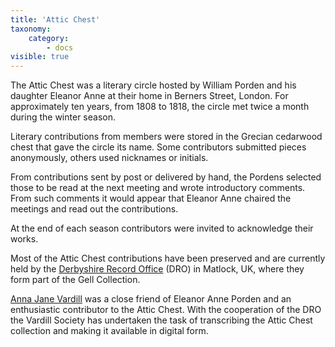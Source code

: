 ```yaml
---
title: 'Attic Chest'
taxonomy:
    category:
        - docs
visible: true
---
```


The Attic Chest was a literary circle hosted by William Porden and his daughter Eleanor Anne at their home in Berners Street, London. For approximately ten years, from 1808 to 1818, the circle met twice a month during the winter season. 

Literary contributions from members were stored in the Grecian cedarwood chest that gave the circle its name. Some contributors submitted pieces anonymously, others used nicknames or initials. 

From contributions sent by post or delivered by hand, the Pordens selected those to be read at the next meeting and wrote introductory comments. From such comments it would appear that Eleanor Anne chaired the meetings and read out the contributions.

At the end of each season contributors were invited to acknowledge their works. 

Most of the Attic Chest contributions have been preserved and are currently held by the [Derbyshire Record Office](https://www.derbyshire.gov.uk/leisure/record-office/derbyshire-record-office.aspx) (DRO) in Matlock, UK, where they form part of the Gell Collection. 

[Anna Jane Vardill](https://vardill.org) was a close friend of Eleanor Anne Porden and an enthusiastic contributor to the Attic Chest. With the cooperation of the DRO the Vardill Society has undertaken the task of transcribing the Attic Chest collection and making it available in digital form. 

